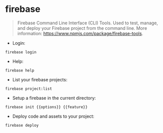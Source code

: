 # firebase

> Firebase Command Line Interface (CLI) Tools.
> Used to test, manage, and deploy your Firebase project from the command line. More information: <https://www.npmjs.com/package/firebase-tools>.

- Login:

`firebase login`

- Help:

`firebase help`

- List your firebase projects:

`firebase project:list`

- Setup a firebase in the current directory:

`firebase init {{options}} {{feature}}`

- Deploy code and assets to your project:

`firebase deploy`
